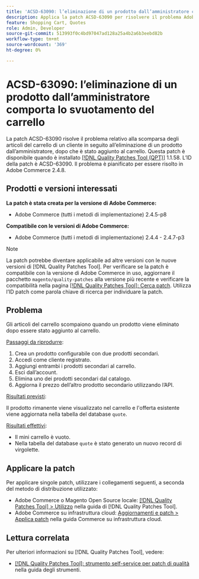 ```yaml
---
title: 'ACSD-63090: l’eliminazione di un prodotto dall’amministratore comporta lo svuotamento del carrello'
description: Applica la patch ACSD-63090 per risolvere il problema Adobe Commerce relativo alla scomparsa degli articoli del carrello di un cliente in seguito all’eliminazione di un prodotto dopo che è stato aggiunto al carrello.
feature: Shopping Cart, Quotes
role: Admin, Developer
source-git-commit: 513993f0c4bd97047ad128a25a4b2a6b3eebd82b
workflow-type: tm+mt
source-wordcount: '369'
ht-degree: 0%

---
```


# ACSD-63090: l’eliminazione di un prodotto dall’amministratore comporta lo svuotamento del carrello

La patch ACSD-63090 risolve il problema relativo alla scomparsa degli articoli del carrello di un cliente in seguito all’eliminazione di un prodotto dall’amministratore, dopo che è stato aggiunto al carrello. Questa patch è disponibile quando è installato [[!DNL Quality Patches Tool (QPT)]](/help/tools/quality-patches-tool/quality-patches-tool-to-self-serve-quality-patches.md) 1.1.58. L’ID della patch è ACSD-63090. Il problema è pianificato per essere risolto in Adobe Commerce 2.4.8.

## Prodotti e versioni interessati

**La patch è stata creata per la versione di Adobe Commerce:**

* Adobe Commerce (tutti i metodi di implementazione) 2.4.5-p8

**Compatibile con le versioni di Adobe Commerce:**

* Adobe Commerce (tutti i metodi di implementazione) 2.4.4 - 2.4.7-p3

>[!NOTE]
>
>La patch potrebbe diventare applicabile ad altre versioni con le nuove versioni di [!DNL Quality Patches Tool]. Per verificare se la patch è compatibile con la versione di Adobe Commerce in uso, aggiornare il pacchetto `magento/quality-patches` alla versione più recente e verificare la compatibilità nella pagina [[!DNL Quality Patches Tool]: Cerca patch](https://experienceleague.adobe.com/tools/commerce-quality-patches/index.html?lang=it). Utilizza l’ID patch come parola chiave di ricerca per individuare la patch.

## Problema

Gli articoli del carrello scompaiono quando un prodotto viene eliminato dopo essere stato aggiunto al carrello.

<u>Passaggi da riprodurre</u>:

1. Crea un prodotto configurabile con due prodotti secondari.
1. Accedi come cliente registrato.
1. Aggiungi entrambi i prodotti secondari al carrello.
1. Esci dall’account.
1. Elimina uno dei prodotti secondari dal catalogo.
1. Aggiorna il prezzo dell’altro prodotto secondario utilizzando l’API.

<u>Risultati previsti</u>:

Il prodotto rimanente viene visualizzato nel carrello e l&#39;offerta esistente viene aggiornata nella tabella del database `quote`.

<u>Risultati effettivi</u>:

* Il mini carrello è vuoto.
* Nella tabella del database `quote` è stato generato un nuovo record di virgolette.

## Applicare la patch

Per applicare singole patch, utilizzare i collegamenti seguenti, a seconda del metodo di distribuzione utilizzato:

* Adobe Commerce o Magento Open Source locale: [[!DNL Quality Patches Tool] > Utilizzo](/help/tools/quality-patches-tool/usage.md) nella guida di [!DNL Quality Patches Tool].
* Adobe Commerce su infrastruttura cloud: [Aggiornamenti e patch > Applica patch](https://experienceleague.adobe.com/docs/commerce-cloud-service/user-guide/develop/upgrade/apply-patches.html?lang=it) nella guida Commerce su infrastruttura cloud.

## Lettura correlata

Per ulteriori informazioni su [!DNL Quality Patches Tool], vedere:

* [[!DNL Quality Patches Tool]: strumento self-service per patch di qualità](/help/tools/quality-patches-tool/quality-patches-tool-to-self-serve-quality-patches.md) nella guida degli strumenti.
